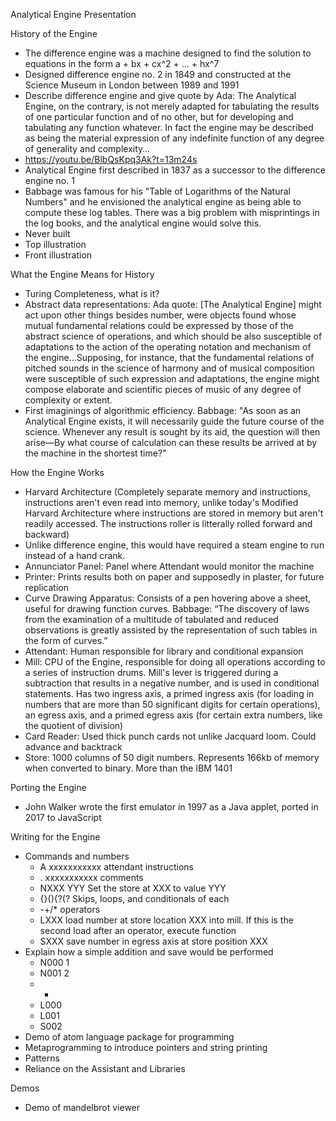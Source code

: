 Analytical Engine Presentation

History of the Engine
* The difference engine was a machine designed to find the solution to equations in the form a + bx + cx^2 + ... + hx^7
* Designed difference engine no. 2 in 1849 and constructed at the Science Museum in London between 1989 and 1991
* Describe difference engine and give quote by Ada: The Analytical Engine, on the contrary, is not merely adapted for tabulating the results of one particular function and of no other, but for developing and tabulating any function whatever. In fact the engine may be described as being the material expression of any indefinite function of any degree of generality and complexity…
* https://youtu.be/BlbQsKpq3Ak?t=13m24s
* Analytical Engine first described in 1837 as a successor to the difference engine no. 1
* Babbage was famous for his "Table of Logarithms of the Natural Numbers" and he envisioned the analytical engine as being able to compute these log tables. There was a big problem with misprintings in the log books, and the analytical engine would solve this.
* Never built
* Top illustration
* Front illustration

What the Engine Means for History
* Turing Completeness, what is it?
* Abstract data representations: Ada quote: [The Analytical Engine] might act upon other things besides number, were objects found whose mutual fundamental relations could be expressed by those of the abstract science of operations, and which should be also susceptible of adaptations to the action of the operating notation and mechanism of the engine...Supposing, for instance, that the fundamental relations of pitched sounds in the science of harmony and of musical composition were susceptible of such expression and adaptations, the engine might compose elaborate and scientific pieces of music of any degree of complexity or extent.
* First imaginings of algorithmic efficiency. Babbage: "As soon as an Analytical Engine exists, it will necessarily guide the future course of the science. Whenever any result is sought by its aid, the question will then arise—By what course of calculation can these results be arrived at by the machine in the shortest time?"

How the Engine Works
* Harvard Architecture (Completely separate memory and instructions, instructions aren't even read into memory, unlike today's Modified Harvard Architecture where instructions are stored in memory but aren't readily accessed. The instructions roller is litterally rolled forward and backward)
* Unlike difference engine, this would have required a steam engine to run instead of a hand crank.
* Annunciator Panel: Panel where Attendant would monitor the machine
* Printer: Prints results both on paper and supposedly in plaster, for future replication
* Curve Drawing Apparatus: Consists of a pen hovering above a sheet, useful for drawing function curves. Babbage: “The discovery of laws from the examination of a multitude of tabulated and reduced observations is greatly assisted by the representation of such tables in the form of curves.”
* Attendant: Human responsible for library and conditional expansion
* Mill: CPU of the Engine, responsible for doing all operations according to a series of instruction drums. Mill's lever is triggered during a subtraction that results in a negative number, and is used in conditional statements. Has two ingress axis, a primed ingress axis (for loading in numbers that are more than 50 significant digits for certain operations), an egress axis, and a primed egress axis (for certain extra numbers, like the quotient of division)
* Card Reader: Used thick punch cards not unlike Jacquard loom. Could advance and backtrack
* Store: 1000 columns of 50 digit numbers. Represents 166kb of memory when converted to binary. More than the IBM 1401

Porting the Engine
* John Walker wrote the first emulator in 1997 as a Java applet, ported in 2017 to JavaScript

Writing for the Engine
* Commands and numbers
	* A xxxxxxxxxxx attendant instructions
	* . xxxxxxxxxxx comments
	* NXXX YYY Set the store at XXX to value YYY
	* {}(){?(? Skips, loops, and conditionals of each
	* -+/* operators
	* LXXX load number at store location XXX into mill. If this is the second load after an operator, execute function
	* SXXX save number in egress axis at store position XXX
* Explain how a simple addition and save would be performed
	* N000 1
	* N001 2
	* +
	* L000
	* L001
	* S002
* Demo of atom language package for programming
* Metaprogramming to introduce pointers and string printing
* Patterns
* Reliance on the Assistant and Libraries

Demos
* Demo of mandelbrot viewer
